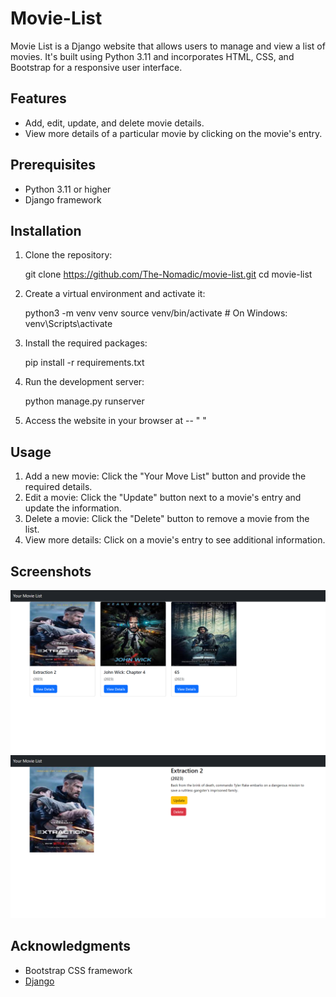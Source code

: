 # Movie-List

Movie List is a Django website that allows users to manage and view a list of movies. It's built using Python 3.11 and incorporates HTML, CSS, and Bootstrap for a responsive user interface.

## Features

- Add, edit, update, and delete movie details.
- View more details of a particular movie by clicking on the movie's entry.

## Prerequisites

- Python 3.11 or higher
- Django framework

## Installation

1. Clone the repository:

   
   git clone https://github.com/The-Nomadic/movie-list.git
   cd movie-list
   

2. Create a virtual environment and activate it:

   
   python3 -m venv venv
   source venv/bin/activate   # On Windows: venv\Scripts\activate
   

3. Install the required packages:

   
   pip install -r requirements.txt
   

4. Run the development server:

   
   python manage.py runserver
   

5. Access the website in your browser at -- " "
   
## Usage

1. Add a new movie: Click the "Your Move List" button and provide the required details.
2. Edit a movie: Click the "Update" button next to a movie's entry and update the information.
3. Delete a movie: Click the "Delete" button to remove a movie from the list.
4. View more details: Click on a movie's entry to see additional information.

## Screenshots

![Home Page](https://raw.githubusercontent.com/The-Nomadic/Movie-List/master/media/gallery/movie-list.png)
![Details Page](https://raw.githubusercontent.com/The-Nomadic/Movie-List/master/media/gallery/detail.png)


## Acknowledgments

- Bootstrap CSS framework
- [Django](https://www.djangoproject.com/)
